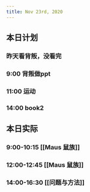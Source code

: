 ```yaml
---
title: Nov 23rd, 2020
---
```


## 本日计划
### 昨天看背叛，没看完
### 9:00 背叛做ppt
### 11:00 运动
### 14:00 book2
## 本日实际
### 9:00-10:15 [[Maus 鼠族]]
### 12:00-12:45 [[Maus 鼠族]]
### 14:00-16:30 [[问题与方法]]
### 

